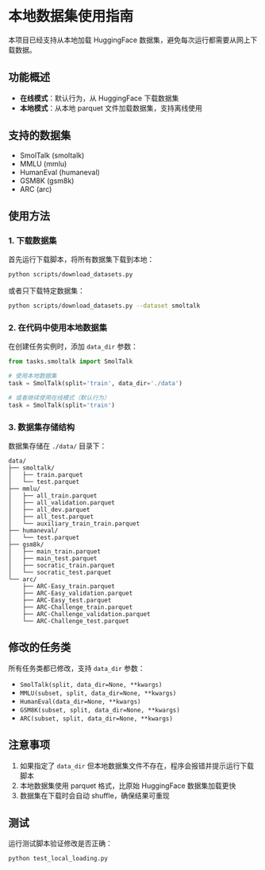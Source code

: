 # 本地数据集使用指南

本项目已经支持从本地加载 HuggingFace 数据集，避免每次运行都需要从网上下载数据。

## 功能概述

- **在线模式**：默认行为，从 HuggingFace 下载数据集
- **本地模式**：从本地 parquet 文件加载数据集，支持离线使用

## 支持的数据集

- SmolTalk (smoltalk)
- MMLU (mmlu)
- HumanEval (humaneval)
- GSM8K (gsm8k)
- ARC (arc)

## 使用方法

### 1. 下载数据集

首先运行下载脚本，将所有数据集下载到本地：

```bash
python scripts/download_datasets.py
```

或者只下载特定数据集：

```bash
python scripts/download_datasets.py --dataset smoltalk
```

### 2. 在代码中使用本地数据集

在创建任务实例时，添加 `data_dir` 参数：

```python
from tasks.smoltalk import SmolTalk

# 使用本地数据集
task = SmolTalk(split='train', data_dir='./data')

# 或者继续使用在线模式（默认行为）
task = SmolTalk(split='train')
```

### 3. 数据集存储结构

数据集存储在 `./data/` 目录下：

```
data/
├── smoltalk/
│   ├── train.parquet
│   └── test.parquet
├── mmlu/
│   ├── all_train.parquet
│   ├── all_validation.parquet
│   ├── all_dev.parquet
│   ├── all_test.parquet
│   └── auxiliary_train_train.parquet
├── humaneval/
│   └── test.parquet
├── gsm8k/
│   ├── main_train.parquet
│   ├── main_test.parquet
│   ├── socratic_train.parquet
│   └── socratic_test.parquet
└── arc/
    ├── ARC-Easy_train.parquet
    ├── ARC-Easy_validation.parquet
    ├── ARC-Easy_test.parquet
    ├── ARC-Challenge_train.parquet
    ├── ARC-Challenge_validation.parquet
    └── ARC-Challenge_test.parquet
```

## 修改的任务类

所有任务类都已修改，支持 `data_dir` 参数：

- `SmolTalk(split, data_dir=None, **kwargs)`
- `MMLU(subset, split, data_dir=None, **kwargs)`
- `HumanEval(data_dir=None, **kwargs)`
- `GSM8K(subset, split, data_dir=None, **kwargs)`
- `ARC(subset, split, data_dir=None, **kwargs)`

## 注意事项

1. 如果指定了 `data_dir` 但本地数据集文件不存在，程序会报错并提示运行下载脚本
2. 本地数据集使用 parquet 格式，比原始 HuggingFace 数据集加载更快
3. 数据集在下载时会自动 shuffle，确保结果可重现

## 测试

运行测试脚本验证修改是否正确：

```bash
python test_local_loading.py
```
